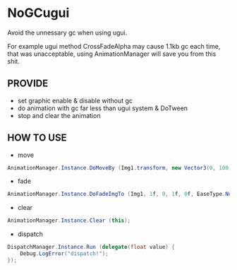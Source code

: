 # NoGCugui
Avoid the unnessary gc when using ugui. 

For example ugui method CrossFadeAlpha may cause 1.1kb gc each time, that was unacceptable, using AnimationManager will save you from this shit.

## PROVIDE
* set graphic enable & disable without gc
* do animation with gc far less than ugui system & DoTween 
* stop and clear the animation

## HOW TO USE
* move
``` c#
AnimationManager.Instance.DoMoveBy (Img1.transform, new Vector3(0, 100, 0), 1f, 0f, EaseType.None, this);
```

* fade 
``` c#
AnimationManager.Instance.DoFadeImgTo (Img1, 1f, 0, 1f, 0f, EaseType.None, this);
```

* clear
``` c#
AnimationManager.Instance.Clear (this);
```

* dispatch
``` c# 
DispatchManager.Instance.Run (delegate(float value) {
	Debug.LogError("dispatch!");
});
```
